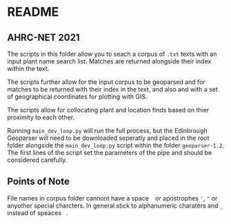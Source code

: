 # README

## AHRC-NET 2021

The scripts in this folder allow you to seach a corpus of `.txt` texts with an input plant name search list. Matches are returned alongside their index within the text. 

The scripts further allow for the input corpus to be geoparsed and for matches to be returned with their index in the text, and also and with a set of geographical coordinates for plotting with GIS.

The scripts allow for collocating plant and location finds based on thier proximity to each other.

Running `main_dev_loop.py` will run the full process, but the Edinbrough Geoparser will need to be downloaded seperatly and placed in the root folder alongside the `main_dev_loop.py` script within the folder `geoparser-1.2`. The first lines of the script set the parameters of the pipe and should be considered carefully. 


## Points of Note

File names in corpus folder cannont have a space ` ` or apostrophes `'`, `"` or anyother special charcters. In general stick to alphanumeric charaters and `_` instead of speaces ` `.
